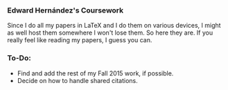 ### Edward Hernández's Coursework

Since I do all my papers in LaTeX and I do them on various devices, I might as
well host them somewhere I won't lose them. So here they are. If you really
feel like reading my papers, I guess you can.

### To-Do:

* Find and add the rest of my Fall 2015 work, if possible.
* Decide on how to handle shared citations.
